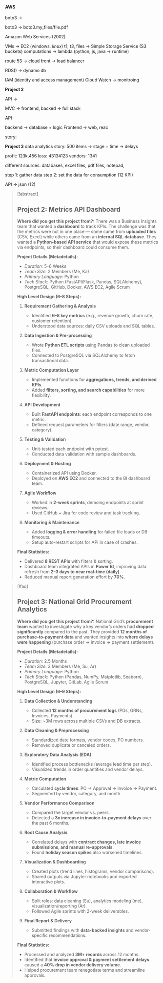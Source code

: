 #### AWS

boto3 -> 

boto3 -> boto3.my_files/file.pdf

Amazon Web Services (2002)

VMs -> EC2 (windows, *linux*) t1, t3, 
files -> Simple Storage Service (S3 buckets)
computations -> lambda (python, js, java -> runtime)

route 53 -> 
cloud front ->
load balancer

RDS() -> dynamo db

IAM (identity and access management)
Cloud Watch -> monitroing

**Project 2**

API -> 

MVC -> frontend, backed -> full stack

API

backend -> database + logic
Frontend -> web, reac 

story: 

**Project 3**
data analytics
story: 500 items -> stage + time -> delays

profit: 123k,456
loss: 43134123
vendors: 1341

different sources: databases, excel files, pdf files, notepad, 

step 1: gather data
step 2: set the data for consumption (12 KPI)

API -> json (12)

> [!abstract]
> ## Project 2: Metrics API Dashboard
> 
> **Where did you get this project from?:**
> There was a Business Insights team that wanted a **dashboard** to track KPIs. The challenge was that the metrics were not in one place — some came from **uploaded files** (CSV, Excel) while others came from an **internal SQL database**. They wanted a **Python-based API service** that would expose these metrics via endpoints, so their dashboard could consume them.
> 
> **Project Details (Metadetails):**
> 
> * *Duration:* 5–6 Weeks
> * *Team Size:* 2 Members (Me, Ka)
> * *Primary Language:* Python
> * *Tech Stack:* Python (FastAPI/Flask, Pandas, SQLAlchemy), PostgreSQL, GitHub, Docker, AWS EC2, Agile Scrum
> 
> **High Level Design (6–8 Steps):**
> 
> 1. **Requirement Gathering & Analysis**
> 
>    * Identified **6–8 key metrics** (e.g., revenue growth, churn rate, customer retention).
>    * Understood data sources: daily CSV uploads and SQL tables.
> 2. **Data Ingestion & Pre-processing**
> 
>    * Wrote **Python ETL scripts** using Pandas to clean uploaded files.
>    * Connected to PostgreSQL via SQLAlchemy to fetch transactional data.
> 3. **Metric Computation Layer**
> 
>    * Implemented functions for **aggregations, trends, and derived KPIs**.
>    * Added **filters, sorting, and search capabilities** for more flexibility.
> 4. **API Development**
> 
>    * Built **FastAPI endpoints**: each endpoint corresponds to one metric.
>    * Defined request parameters for filters (date range, vendor, category).
> 5. **Testing & Validation**
> 
>    * Unit-tested each endpoint with pytest.
>    * Conducted data validation with sample dashboards.
> 6. **Deployment & Hosting**
> 
>    * Containerized API using Docker.
>    * Deployed on **AWS EC2** and connected to the BI dashboard team.
> 7. **Agile Workflow**
> 
>    * Worked in **2-week sprints**, demoing endpoints at sprint reviews.
>    * Used GitHub + Jira for code review and task tracking.
> 8. **Monitoring & Maintenance**
> 
>    * Added **logging & error handling** for failed file loads or DB timeouts.
>    * Setup auto-restart scripts for API in case of crashes.
> 
> **Final Statistics:**
> 
> * Delivered **8 REST APIs** with filters & sorting.
> * Dashboard team integrated APIs in **Power BI**, improving data refresh from **2–3 days to near real-time (daily)**.
> * Reduced manual report generation effort by **70%**.


> [!faq]
> ## Project 3: National Grid Procurement Analytics
> 
> **Where did you get this project from?:**
> National Grid’s **procurement team** wanted to investigate why a key vendor’s orders had **dropped significantly** compared to the past. They provided **12 months of purchase-to-payment data** and wanted insights into **where delays were happening** (purchase order → invoice → payment settlement).
> 
> **Project Details (Metadetails):**
> 
> * *Duration:* 2.5 Months
> * *Team Size:* 3 Members (Me, Su, Ar)
> * *Primary Language:* Python
> * *Tech Stack:* Python (Pandas, NumPy, Matplotlib, Seaborn), PostgreSQL, Jupyter, GitLab, Agile Scrum
> 
> **High Level Design (6–9 Steps):**
> 
> 1. **Data Collection & Understanding**
> 
>    * Collected **12 months of procurement logs** (POs, GRNs, Invoices, Payments).
>    * Size: \~3M rows across multiple CSVs and DB extracts.
> 2. **Data Cleaning & Preprocessing**
> 
>    * Standardized date formats, vendor codes, PO numbers.
>    * Removed duplicate or canceled orders.
> 3. **Exploratory Data Analysis (EDA)**
> 
>    * Identified process bottlenecks (average lead time per step).
>    * Visualized trends in order quantities and vendor delays.
> 4. **Metric Computation**
> 
>    * Calculated **cycle times**: PO → Approval → Invoice → Payment.
>    * Segmented by vendor, category, and month.
> 5. **Vendor Performance Comparison**
> 
>    * Compared the target vendor vs. peers.
>    * Detected a **3x increase in invoice-to-payment delays** over the past 6 months.
> 6. **Root Cause Analysis**
> 
>    * Correlated delays with **contract changes, late invoice submissions, and manual re-approvals**.
>    * Found **holiday season spikes** also worsened timelines.
> 7. **Visualization & Dashboarding**
> 
>    * Created plots (trend lines, histograms, vendor comparisons).
>    * Shared outputs via Jupyter notebooks and exported interactive plots.
> 8. **Collaboration & Workflow**
> 
>    * Split roles: data cleaning (Su), analytics modeling (me), visualization/reporting (Ar).
>    * Followed Agile sprints with 2-week deliverables.
> 9. **Final Report & Delivery**
> 
>    * Submitted findings with **data-backed insights** and vendor-specific recommendations.
> 
> **Final Statistics:**
> 
> * Processed and analyzed **3M+ records** across 12 months.
> * Identified that **invoice approval & payment settlement delays** caused a **40% drop in vendor delivery volume**.
> * Helped procurement team renegotiate terms and streamline approvals.
